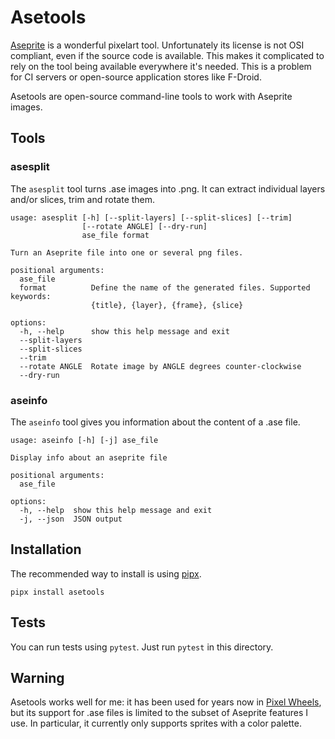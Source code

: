 # Asetools

[Aseprite][] is a wonderful pixelart tool. Unfortunately its license is not OSI compliant, even if the source code is available. This makes it complicated to rely on the tool being available everywhere it's needed. This is a problem for CI servers or open-source application stores like F-Droid.

Asetools are open-source command-line tools to work with Aseprite images.

[Aseprite]: https://aseprite.com

## Tools

### asesplit

The `asesplit` tool turns .ase images into .png. It can extract individual layers and/or slices, trim and rotate them.

<!-- [[[cog
from subprocess import run
p = run(["asesplit", "--help"], check=True, capture_output=True, text=True)
print(f"```\n{p.stdout}```")
]]] -->
```
usage: asesplit [-h] [--split-layers] [--split-slices] [--trim]
                [--rotate ANGLE] [--dry-run]
                ase_file format

Turn an Aseprite file into one or several png files.

positional arguments:
  ase_file
  format          Define the name of the generated files. Supported keywords:
                  {title}, {layer}, {frame}, {slice}

options:
  -h, --help      show this help message and exit
  --split-layers
  --split-slices
  --trim
  --rotate ANGLE  Rotate image by ANGLE degrees counter-clockwise
  --dry-run
```
<!-- [[[end]]] -->

### aseinfo

The `aseinfo` tool gives you information about the content of a .ase file.

<!-- [[[cog
from subprocess import run
p = run(["aseinfo", "--help"], check=True, capture_output=True, text=True)
print(f"```\n{p.stdout}```")
]]] -->
```
usage: aseinfo [-h] [-j] ase_file

Display info about an aseprite file

positional arguments:
  ase_file

options:
  -h, --help  show this help message and exit
  -j, --json  JSON output
```
<!-- [[[end]]] -->

## Installation

The recommended way to install is using [pipx][].

```
pipx install asetools
```

[pipx]: https://pipx.pypa.io/stable/

## Tests

You can run tests using `pytest`. Just run `pytest` in this directory.

## Warning

Asetools works well for me: it has been used for years now in [Pixel Wheels](https://agateau.com/projects/pixelwheels), but its support for .ase files is limited to the subset of Aseprite features I use. In particular, it currently only supports sprites with a color palette.
